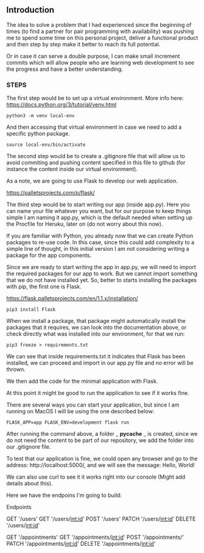 ## Introduction

The idea to solve a problem that I had experienced since the beginning of times (to find a partner for pair programming with availability) was pushing me to spend some time on this personal project, deliver a functional product and then step by step make it better to reach its full potential.

Or in case it can serve a double purpose, I can make small increment commits which will allow people who are learning web development to see the progress and have a better understanding.

### STEPS

The first step would be to set up a virtual environment. More info here:
https://docs.python.org/3/tutorial/venv.html

`python3 -m venv local-env`

And then accessing that virtual environment in case we need to add a specific python package.

`source local-env/bin/activate`

The second step would be to create a .gitignore file that will allow us to avoid commiting and pushing content specified in this file to github (for instance the content inside our virtual environment).

As a note, we are going to use Flask to develop our web application. 

https://palletsprojects.com/p/flask/

The third step would be to start writing our app (inside app.py). Here you can name your file whatever you want, but for our purpose to keep things simple I am naming it app.py, which is the default needed when setting up the Procfile for Heruku, later on (do not worry about this now).

If you are familiar with Python, you already now that we can create Python packages to re-use code. In this case, since this could add complexity to a simple line of thought, in this initial version I am not considering writing a package for the app components.

Since we are ready to start writing the app in app.py, we will need to import the required packages for our app to work. But we cannot import something that we do not have installed yet. So, better to starts installing the packages with pip, the first one is Flask.

https://flask.palletsprojects.com/en/1.1.x/installation/

`pip3 install Flask`

When we install a package, that package might automatically install the packages that it requires, we can look into the documentation above, or check directly what was installed into our environment, for that we run:

`pip3 freeze > requirements.txt`

We can see that inside requirements.txt it indicates that Flask has been installed, we can proceed and import in our app.py file and no error will be thrown.

We then add the code for the minimal application with Flask.

At this point it might be good to run the application to see if it works fine.

There are several ways you can start your application, but since I am running on MacOS I will be using the one described below:

`FLASK_APP=app FLASK_ENV=development flask run`

After running the command above, a folder _ __pycache__ _ is created, since we do not need the content to be part of our repository, we add the folder into our .gitignore file.

To test that our application is fine, we could open any browser and go to the address: http://localhost:5000/, and we will see the message: Hello, World!

We can also use curl to see it it works right into our console (Might add details about this).

Here we have the endpoins I'm going to build:

Endpoints

GET '/users'
GET '/users/<int:id>'
POST '/users'
PATCH '/users/<int:id>'
DELETE '/users/<int:id>'

GET '/appointments'
GET '/appointments/<int:id>'
POST '/appointments/'
PATCH '/appointments/<int:id>'
DELETE '/appointments/<int:id>'





